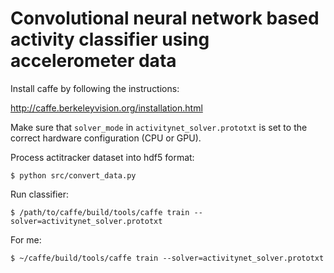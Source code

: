 # Convolutional neural network based activity classifier using accelerometer data

Install caffe by following the instructions:

http://caffe.berkeleyvision.org/installation.html

Make sure that `solver_mode` in `activitynet_solver.prototxt` is set to the correct hardware configuration (CPU or GPU).

Process actitracker dataset into hdf5 format:

`
$ python src/convert_data.py
`

Run classifier:

`
$ /path/to/caffe/build/tools/caffe train --solver=activitynet_solver.prototxt
`

For me:

`
$ ~/caffe/build/tools/caffe train --solver=activitynet_solver.prototxt
`
